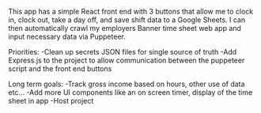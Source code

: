 This app has a simple React front end with 3 buttons that allow me to clock in, clock out, take a day off, and save shift data to a Google Sheets. I can then automatically crawl my employers Banner time sheet web app and input necessary data via Puppeteer.

Priorities:
-Clean up secrets JSON files for single source of truth
-Add Express.js to the project to allow communication between the puppeteer script and the front end buttons

Long term goals:
-Track gross income based on hours, other use of data etc...
-Add more UI components like an on screen timer, display of the time sheet in app
-Host project
